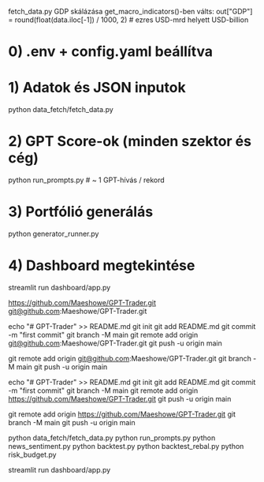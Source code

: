 fetch_data.py
GDP skálázása
get_macro_indicators()-ben válts:
out["GDP"] = round(float(data.iloc[-1]) / 1000, 2)  # ezres USD-mrd helyett USD-billion

# 0) .env + config.yaml beállítva

# 1) Adatok és JSON inputok
python data_fetch/fetch_data.py

# 2) GPT Score-ok (minden szektor és cég)
python run_prompts.py     # ~ 1 GPT-hívás / rekord

# 3) Portfólió generálás
python generator_runner.py

# 4) Dashboard megtekintése
streamlit run dashboard/app.py

https://github.com/Maeshowe/GPT-Trader.git
git@github.com:Maeshowe/GPT-Trader.git

echo "# GPT-Trader" >> README.md
git init
git add README.md
git commit -m "first commit"
git branch -M main
git remote add origin git@github.com:Maeshowe/GPT-Trader.git
git push -u origin main

git remote add origin git@github.com:Maeshowe/GPT-Trader.git
git branch -M main
git push -u origin main

echo "# GPT-Trader" >> README.md
git init
git add README.md
git commit -m "first commit"
git branch -M main
git remote add origin https://github.com/Maeshowe/GPT-Trader.git
git push -u origin main

git remote add origin https://github.com/Maeshowe/GPT-Trader.git
git branch -M main
git push -u origin main

python data_fetch/fetch_data.py
python run_prompts.py
python news_sentiment.py
python backtest.py
python backtest_rebal.py
python risk_budget.py

streamlit run dashboard/app.py  